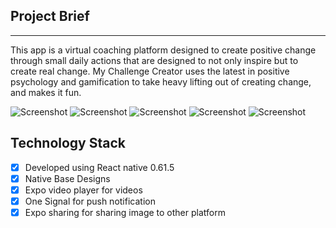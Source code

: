 ## Project Brief

----

This app is a virtual coaching platform designed to create positive change through small daily actions that are designed to not only inspire but to create real change. My Challenge Creator uses the latest in positive psychology and gamification to take heavy lifting out of creating change, and makes it fun.

![Screenshot](https://github.com/tbiinfotech/ChallengeCreator-ReactNative/blob/main/Images/2.jpeg)
![Screenshot](https://github.com/tbiinfotech/ChallengeCreator-ReactNative/blob/main/Images/3.jpeg)
![Screenshot](https://github.com/tbiinfotech/ChallengeCreator-ReactNative/blob/main/Images/4.jpeg)
![Screenshot](https://github.com/tbiinfotech/ChallengeCreator-ReactNative/blob/main/Images/5.jpeg)
![Screenshot](https://github.com/tbiinfotech/ChallengeCreator-ReactNative/blob/main/Images/6.jpeg)

## Technology Stack

- [x] Developed using React native 0.61.5
- [x] Native Base Designs
- [x] Expo video player for videos 
- [x] One Signal for push notification
- [x] Expo sharing for sharing image to other platform
